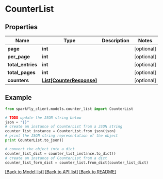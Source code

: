 # CounterList


## Properties
Name | Type | Description | Notes
------------ | ------------- | ------------- | -------------
**page** | **int** |  | [optional] 
**per_page** | **int** |  | [optional] 
**total_entries** | **int** |  | [optional] 
**total_pages** | **int** |  | [optional] 
**counters** | [**List[CounterResponse]**](CounterResponse.md) |  | [optional] 

## Example

```python
from sparkfly_client.models.counter_list import CounterList

# TODO update the JSON string below
json = "{}"
# create an instance of CounterList from a JSON string
counter_list_instance = CounterList.from_json(json)
# print the JSON string representation of the object
print CounterList.to_json()

# convert the object into a dict
counter_list_dict = counter_list_instance.to_dict()
# create an instance of CounterList from a dict
counter_list_form_dict = counter_list.from_dict(counter_list_dict)
```
[[Back to Model list]](../README.md#documentation-for-models) [[Back to API list]](../README.md#documentation-for-api-endpoints) [[Back to README]](../README.md)


